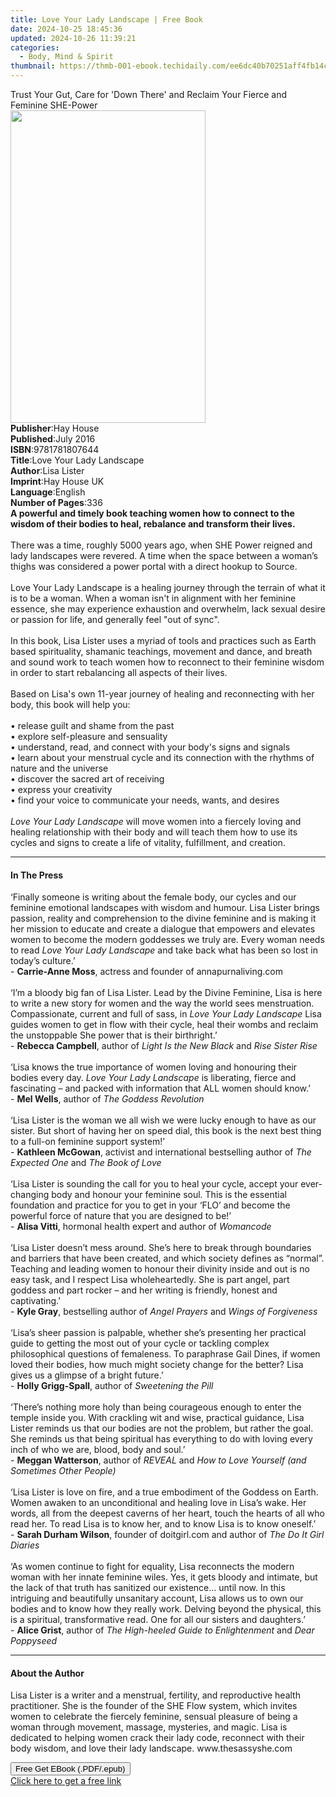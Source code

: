```yaml
---
title: Love Your Lady Landscape | Free Book
date: 2024-10-25 18:45:36
updated: 2024-10-26 11:39:21
categories:
  - Body, Mind & Spirit
thumbnail: https://thmb-001-ebook.techidaily.com/ee6dc40b70251aff4fb14cc185e6bcf07a92ab583efdadaaf099e203304e396d.jpg
---
```

<main id="book-container">
  <div class="flex flex-col">
    <div class="book-brief flex-1 py-6 px-4 sm:p-6 md:py-10 md:px-8">
      <!-- brief-->
      <div class="book-brief-main">
        Trust Your Gut, Care for 'Down There' and Reclaim Your Fierce and
        Feminine SHE-Power
      </div>
    </div>
    <div
      class="book-meta-info flex-1 grid gap-4 col-start-1 col-end-3 row-start-1 sm:mb-6 sm:grid-cols-4 lg:gap-6 lg:col-start-2 lg:row-end-6 lg:row-span-6 lg:mb-0"
    >
      <div
        class="book-meta-info-left place-content-center mt-4 p-4 text-sm leading-6 col-start-2 col-span-2 dark:text-slate-400"
      >
        <img
          class="w-full h-500 object-cover rounded-lg sm:h-255 sm:col-span-2 lg:col-span-full"
          src="https://img-001-ebook.techidaily.com/778b8e210d7e88c03997e18804fefbbe4ad1fafd1d8b7011a303648589b2f383.jpg"
          alt=""
          width="312"
          height="500"
        />
      </div>
      <div
        class="book-meta-info-right mt-2 col-start-1 row-start-2 col-span-3 self-center"
      >
        <!-- meta data  -->
        <div class="flex flex-col px-4 md:px-8">
          <div class="flex-1">
            <strong>Publisher</strong>:<span class="px-2">Hay House</span>
          </div>
          <div class="flex-1">
            <strong>Published</strong>:<span class="px-2">July 2016</span>
          </div>
          <div class="flex-1">
            <strong>ISBN</strong>:<span class="px-2">9781781807644</span>
          </div>
          <div class="flex-1">
            <strong>Title</strong>:<span class="px-2"
              >Love Your Lady Landscape</span
            >
          </div>
          <div class="flex-1">
            <strong>Author</strong>:<span class="px-2">Lisa Lister</span>
          </div>
          <div class="flex-1">
            <strong>Imprint</strong>:<span class="px-2">Hay House UK</span>
          </div>
          <div class="flex-1">
            <strong>Language</strong>:<span class="px-2">English</span>
          </div>
          <div class="flex-1">
            <strong>Number of Pages</strong>:<span class="px-2">336</span>
          </div>
        </div>
      </div>
    </div>
    <div class="book-description flex-1 py-6 px-4 sm:p-6 md:py-10 md:px-8">
      <div class="book-description-main">
        <div accordion-content="" id="description">
          <b
            >A powerful and timely book teaching women how to connect to the
            wisdom of their bodies to heal, rebalance and transform their
            lives.</b
          ><br /><br />There was a time, roughly 5000 years ago, when SHE Power
          reigned and lady landscapes were revered. A time when the space
          between a woman’s thighs was considered a power portal with a direct
          hookup to Source.<br /><br />Love Your Lady Landscape is a healing
          journey through the terrain of what it is to be a woman. When a woman
          isn't in alignment with her feminine essence, she may experience
          exhaustion and overwhelm, lack sexual desire or passion for life, and
          generally feel "out of sync".<br /><br />In this book, Lisa Lister
          uses a myriad of tools and practices such as Earth based spirituality,
          shamanic teachings, movement and dance, and breath and sound work to
          teach women how to reconnect to their feminine wisdom in order to
          start rebalancing all aspects of their lives.<br /><br />Based on
          Lisa's own 11-year journey of healing and reconnecting with her body,
          this book will help you:<br /><br />• release guilt and shame from the
          past&nbsp;<br />• explore self-pleasure and sensuality&nbsp;<br />•
          understand, read, and connect with your body's signs and
          signals&nbsp;<br />• learn about your menstrual cycle and its
          connection with the rhythms of nature and the universe&nbsp;<br />•
          discover the sacred art of receiving&nbsp;<br />• express your
          creativity&nbsp;<br />• find your voice to communicate your needs,
          wants, and desires<br /><br /><i>Love Your Lady Landscape</i> will
          move women into a fiercely loving and healing relationship with their
          body and will teach them how to use its cycles and signs to create a
          life of vitality, fulfillment, and creation.
        </div>
        <div class="accordion-fader"></div>
      </div>
    </div>
    <div class="book-excerpts flex-1 py-6 px-4 sm:p-6 md:py-10 md:px-8">
      <!-- excerpts-->
      <div class="book-excerpts-main">
        <hr />
        <h4 class="placeholder placeholder-heading">
          <span>In The Press</span>
        </h4>
        <p>
          ‘Finally someone is writing about the female body, our cycles and our
          feminine emotional landscapes with wisdom and humour. Lisa Lister
          brings passion, reality and comprehension to the divine feminine and
          is making it her mission to educate and create a dialogue that
          empowers and elevates women to become the modern goddesses we truly
          are. Every woman needs to read <i>Love Your Lady Landscape</i> and
          take back what has been so lost in today’s culture.’<br />-
          <b>Carrie-Anne Moss</b>, actress and founder of annapurnaliving.com<br /><br />‘I’m
          a bloody big fan of Lisa Lister. Lead by the Divine Feminine, Lisa is
          here to write a new story for women and the way the world sees
          menstruation. Compassionate, current and full of sass, in
          <i>Love Your Lady Landscape</i> Lisa guides women to get in flow with
          their cycle, heal their wombs and reclaim the unstoppable She power
          that is their birthright.’<br />- <b>Rebecca Campbell</b>, author of
          <i>Light Is the New Black</i> and <i>Rise Sister Rise</i
          ><br /><br />‘Lisa knows the true importance of women loving and
          honouring their bodies every day. <i>Love Your Lady Landscape</i> is
          liberating, fierce and fascinating – and packed with information that
          ALL women should know.’<br />- <b>Mel Wells</b>, author of
          <i>The Goddess Revolution</i><br /><br />‘Lisa Lister is the woman we
          all wish we were lucky enough to have as our sister. But short of
          having her on speed dial, this book is the next best thing to a
          full-on feminine support system!’<br />- <b>Kathleen McGowan</b>,
          activist and international bestselling author of
          <i>The Expected One </i>and <i>The Book of Love</i><br /><br />‘Lisa
          Lister is sounding the call for you to heal your cycle, accept your
          ever-changing body and honour your feminine soul. This is the
          essential foundation and practice for you to get in your ‘FLO’ and
          become the powerful force of nature that you are designed to be!’<br />-
          <b>Alisa Vitti</b>, hormonal health expert and author of
          <i>Womancode</i><br /><br />‘Lisa Lister doesn’t mess around. She’s
          here to break through boundaries and barriers that have been created,
          and which society defines as “normal”. Teaching and leading women to
          honour their divinity inside and out is no easy task, and I respect
          Lisa wholeheartedly. She is part angel, part goddess and part rocker –
          and her writing is friendly, honest and captivating.’<br />-
          <b>Kyle Gray</b>, bestselling author of <i>Angel Prayers </i>and
          <i>Wings of Forgiveness</i><br /><br />‘Lisa’s sheer passion is
          palpable, whether she’s presenting her practical guide to getting the
          most out of your cycle or tackling complex philosophical questions of
          femaleness. To paraphrase Gail Dines, if women loved their bodies, how
          much might society change for the better? Lisa gives us a glimpse of a
          bright future.’<br />- <b>Holly Grigg-Spall</b>, author of
          <i>Sweetening the Pill</i><br /><br />‘There’s nothing more holy than
          being courageous enough to enter the temple inside you. With crackling
          wit and wise, practical guidance, Lisa Lister reminds us that our
          bodies are not the problem, but rather the goal. She reminds us that
          being spiritual has everything to do with loving every inch of who we
          are, blood, body and soul.’<br />- <b>Meggan Watterson</b>, author of
          <i>REVEAL </i>and
          <i>How to Love Yourself (and Sometimes Other People)<br /><br /></i
          >‘Lisa Lister is love on fire, and a true embodiment of the Goddess on
          Earth. Women awaken to an unconditional and healing love in Lisa’s
          wake. Her words, all from the deepest caverns of her heart, touch the
          hearts of all who read her. To read Lisa is to know her, and to know
          Lisa is to know oneself.’<br />- <b>Sarah Durham Wilson</b>, founder
          of doitgirl.com and author of <i>The Do It Girl Diaries</i
          ><br /><br />‘As women continue to fight for equality, Lisa reconnects
          the modern woman with her innate feminine wiles. Yes, it gets bloody
          and intimate, but the lack of that truth has sanitized our existence…
          until now. In this intriguing and beautifully unsanitary account, Lisa
          allows us to own our bodies and to know how they really work. Delving
          beyond the physical, this is a spiritual, transformative read. One for
          all our sisters and daughters.’<br />- <b>Alice Grist</b>, author of
          <i>The High-heeled Guide to Enlightenment</i> and
          <i>Dear Poppyseed</i>
        </p>
      </div>
    </div>
    <div class="book-about-author flex-1 py-6 px-4 sm:p-6 md:py-10 md:px-8">
      <!-- about author-->
      <div class="book-main-author-main">
        <hr />
        <h4 class="placeholder placeholder-heading">
          <span>About the Author</span>
        </h4>
        <p>
          Lisa Lister is a writer and a menstrual, fertility, and reproductive
          health practitioner. She is the founder of the SHE Flow system, which
          invites women to celebrate the fiercely feminine, sensual pleasure of
          being a woman through movement, massage, mysteries, and magic. Lisa is
          dedicated to helping women crack their lady code, reconnect with their
          body wisdom, and love their lady landscape. www.thesassyshe.com
        </p>
      </div>
    </div>
    <div class="book-free-get flex-1 py-6 px-4 sm:p-6 md:py-10 md:px-8">
      <button
        id="btn-free-get"
        class="bg-blue-500 hover:bg-blue-700 text-white font-bold py-2 px-4 rounded"
      >
        Free Get EBook (.PDF/.epub)
      </button>
      <div id="countdown-display" class="px-2 text-lg mt-2"></div>
      <a
        id="free-link"
        class="hidden bg-blue-500 hover:bg-blue-700 text-white font-bold py-2 px-4 rounded"
        href="https://www.ebooks.com/en-us/book/96317317/love-your-lady-landscape/lisa-lister/"
        target="_blank"
        >Click here to get a free link</a
      >
    </div>
    <script>
      let countdownTime = 0;
      let countdownInterval = null;
      document
        .getElementById('btn-free-get')
        .addEventListener('click', startCountdown);
      function startCountdown() {
        countdownTime = new Date().getTime() + 60000 * 3;
        countdownInterval = setInterval(updateCountdown, 1000);
        document.getElementById('btn-free-get').disabled = true;
        document
          .getElementById('btn-free-get')
          .classList.add('bg-gray-500', 'cursor-not-allowed');
      }
      function updateCountdown() {
        let currentTime = new Date().getTime();
        let timeLeft = countdownTime - currentTime;
        let secondsLeft = Math.floor(timeLeft / 1000);
        document.getElementById('countdown-display').innerHTML =
          `Remaining time: ${secondsLeft} seconds.`;
        if (secondsLeft <= 0) {
          clearInterval(countdownInterval);
          document.getElementById('btn-free-get').classList.add('hidden');
          document.getElementById('free-link').classList.remove('hidden');
          document.getElementById('countdown-display').innerHTML = '';
        }
      }
    </script>
  </div>
</main>

